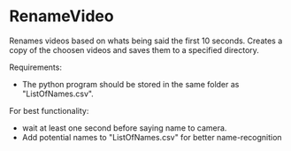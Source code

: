 # RenameVideo
Renames videos based on whats being said the first 10 seconds. 
Creates a copy of the choosen videos and saves them to a specified directory.

Requirements:
 - The python program should be stored in the same folder as "ListOfNames.csv".
 
For best functionality: 
 - wait at least one second before saying name to camera. 
 - Add potential names to "ListOfNames.csv" for better name-recognition
